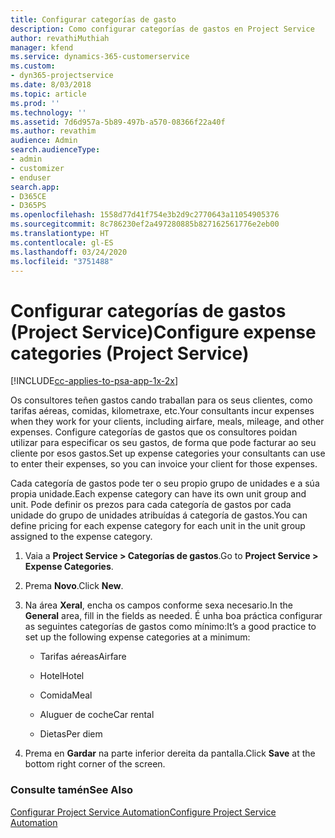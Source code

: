 ```yaml
---
title: Configurar categorías de gasto
description: Como configurar categorías de gastos en Project Service
author: revathiMuthiah
manager: kfend
ms.service: dynamics-365-customerservice
ms.custom:
- dyn365-projectservice
ms.date: 8/03/2018
ms.topic: article
ms.prod: ''
ms.technology: ''
ms.assetid: 7d6d957a-5b89-497b-a570-08366f22a40f
ms.author: revathim
audience: Admin
search.audienceType:
- admin
- customizer
- enduser
search.app:
- D365CE
- D365PS
ms.openlocfilehash: 1558d77d41f754e3b2d9c2770643a11054905376
ms.sourcegitcommit: 8c786230ef2a497280885b827162561776e2eb00
ms.translationtype: HT
ms.contentlocale: gl-ES
ms.lasthandoff: 03/24/2020
ms.locfileid: "3751488"
---
```

# <a name="configure-expense-categories-project-service"></a><span data-ttu-id="a79dd-103">Configurar categorías de gastos (Project Service)</span><span class="sxs-lookup"><span data-stu-id="a79dd-103">Configure expense categories (Project Service)</span></span>

[!INCLUDE[cc-applies-to-psa-app-1x-2x](../includes/cc-applies-to-psa-app-1x-2x.md)]

<span data-ttu-id="a79dd-104">Os consultores teñen gastos cando traballan para os seus clientes, como tarifas aéreas, comidas, kilometraxe, etc.</span><span class="sxs-lookup"><span data-stu-id="a79dd-104">Your consultants incur expenses when they work for your clients, including airfare, meals, mileage, and other expenses.</span></span> <span data-ttu-id="a79dd-105">Configure categorías de gastos que os consultores poidan utilizar para especificar os seu gastos, de forma que pode facturar ao seu cliente por esos gastos.</span><span class="sxs-lookup"><span data-stu-id="a79dd-105">Set up expense categories your consultants can use to enter their expenses, so you can invoice your client for those expenses.</span></span>  
  
<span data-ttu-id="a79dd-106">Cada categoría de gastos pode ter o seu propio grupo de unidades e a súa propia unidade.</span><span class="sxs-lookup"><span data-stu-id="a79dd-106">Each expense category can have its own unit group and unit.</span></span> <span data-ttu-id="a79dd-107">Pode definir os prezos para cada categoría de gastos por cada unidade do grupo de unidades atribuídas á categoría de gastos.</span><span class="sxs-lookup"><span data-stu-id="a79dd-107">You can define pricing for each expense category for each unit in the unit group assigned to the expense category.</span></span>  
  
1.  <span data-ttu-id="a79dd-108">Vaia a **Project Service > Categorías de gastos**.</span><span class="sxs-lookup"><span data-stu-id="a79dd-108">Go to **Project Service > Expense Categories**.</span></span>  
  
2.  <span data-ttu-id="a79dd-109">Prema **Novo**.</span><span class="sxs-lookup"><span data-stu-id="a79dd-109">Click **New**.</span></span>  
  
3.  <span data-ttu-id="a79dd-110">Na área **Xeral**, encha os campos conforme sexa necesario.</span><span class="sxs-lookup"><span data-stu-id="a79dd-110">In the **General** area, fill in the fields as needed.</span></span> <span data-ttu-id="a79dd-111">É unha boa práctica configurar as seguintes categorías de gastos como mínimo:</span><span class="sxs-lookup"><span data-stu-id="a79dd-111">It’s a good practice to set up the following expense categories at a minimum:</span></span>  
  
    -   <span data-ttu-id="a79dd-112">Tarifas aéreas</span><span class="sxs-lookup"><span data-stu-id="a79dd-112">Airfare</span></span>  
  
    -   <span data-ttu-id="a79dd-113">Hotel</span><span class="sxs-lookup"><span data-stu-id="a79dd-113">Hotel</span></span>  
  
    -   <span data-ttu-id="a79dd-114">Comida</span><span class="sxs-lookup"><span data-stu-id="a79dd-114">Meal</span></span>  
  
    -   <span data-ttu-id="a79dd-115">Aluguer de coche</span><span class="sxs-lookup"><span data-stu-id="a79dd-115">Car rental</span></span>  
  
    -   <span data-ttu-id="a79dd-116">Dietas</span><span class="sxs-lookup"><span data-stu-id="a79dd-116">Per diem</span></span>  
  
4.  <span data-ttu-id="a79dd-117">Prema en **Gardar** na parte inferior dereita da pantalla.</span><span class="sxs-lookup"><span data-stu-id="a79dd-117">Click **Save** at the bottom right corner of the screen.</span></span>  
  
### <a name="see-also"></a><span data-ttu-id="a79dd-118">Consulte tamén</span><span class="sxs-lookup"><span data-stu-id="a79dd-118">See Also</span></span>  
 [<span data-ttu-id="a79dd-119">Configurar Project Service Automation</span><span class="sxs-lookup"><span data-stu-id="a79dd-119">Configure Project Service Automation</span></span>](../project-service/configure.md)
